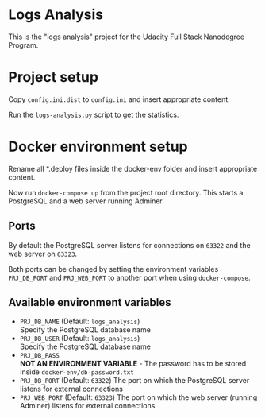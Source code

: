 # Logs Analysis

This is the "logs analysis" project for the Udacity Full Stack Nanodegree Program.

# Project setup
Copy `config.ini.dist` to `config.ini` and insert appropriate content.

Run the `logs-analysis.py` script to get the statistics.

# Docker environment setup
Rename all *.deploy files inside the docker-env folder and insert appropriate content.

Now run `docker-compose up` from the project root directory.
This starts a PostgreSQL and a web server running Adminer.

## Ports
By default the PostgreSQL server listens for connections on `63322`
and the web server on `63323`.

Both ports can be changed by setting the environment variables `PRJ_DB_PORT`
and `PRJ_WEB_PORT` to another port when using `docker-compose`.

## Available environment variables
* `PRJ_DB_NAME` (Default: `logs_analysis`)  
Specify the PostgreSQL database name
* `PRJ_DB_USER` (Default: `logs_analysis`)  
Specify the PostgreSQL database name
* `PRJ_DB_PASS`  
**NOT AN ENVIRONMENT VARIABLE** - The password has to be stored inside `docker-env/db-password.txt`
* `PRJ_DB_PORT` (Default: `63322`)
The port on which the PostgreSQL server listens for external connections
* `PRJ_WEB_PORT` (Default: `63323`)
The port on which the web server (running Adminer) listens for external connections
